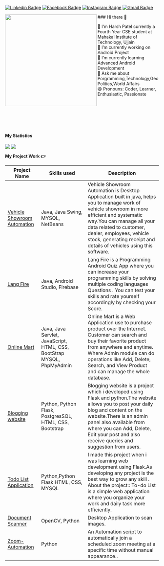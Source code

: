 <!--![]()-->

<!--<div align="center">
<a href="https://www.linkedin.com/in/harshpatel8848/" target="_blank" rel="nofollow"><img align="right" alt="Harsh Linkdein" width="22px" src="https://cdn.jsdelivr.net/npm/simple-icons@v3/icons/linkedin.svg" /></a><a href="https://www.instagram.com/harsh06768/" target="_blank" rel="nofollow"><img align="right" alt="Harsh Insta" width="22px" src="https://cdn.jsdelivr.net/npm/simple-icons@v3/icons/instagram.svg" /></a>
</div>-->
[![Linkedin Badge](https://img.shields.io/badge/-@harshpatel-blue?style=flat-square&logo=Linkedin&logoColor=white&link=https://www.linkedin.com/in/harshpatel8848/)](https://www.linkedin.com/in/harshpatel8848/)  [![Facebook Badge](https://img.shields.io/badge/-@harshpatel-3b5998?style=flat-square&labelColor=3b5998&logo=facebook&logoColor=white&link=https://www.facebook.com/profile.php?id=100006254805475)](https://www.facebook.com/profile.php?id=100006254805475) [![Instagram Badge](https://img.shields.io/badge/-@harshpatel-D7008A?style=flat-square&labelColor=D7008A&logo=Instagram&logoColor=white&link=https://www.instagram.com/harsh06768/)](https://www.instagram.com/harsh06768/) [![Gmail Badge](https://img.shields.io/badge/-@harsh06768-d14836?style=flat-square&logo=Gmail&logoColor=white&link=mailto:harsh06768@gmail.com)](mailto:harsh06768@gmail.com)


<img src='https://media.giphy.com/media/USV0ym3bVWQJJmNu3N/giphy.gif' align='left' height="300px">
### Hi there 👋

<!--
**harsh06768/harsh06768** is a ✨ _special_ ✨ repository because its `README.md` (this file) appears on your GitHub profile.-->

🏫 I'm Harsh Patel currently a Fourth Year CSE student at Mahakal Institute of Technology, Ujjain <br/>
🔭 I’m currently working on Android Project <br/>
🌱 I’m currently learning Advanced Android Development <br/>
💬 Ask me about Porgramming,Technology,GeoPolitics,World Affairs <br/>
😄 Pronouns: Coder, Learner, Enthusiastic, Passionate 

<br/>
<br/>
<br/>
<br/> <br/> 





<h4><b> My Statistics</b> <h4/> 
 
<img src='https://github-readme-stats.vercel.app/api?username=harsh06768&show_icons=true&theme=tokyonight&count_private=true&line_height=40'  align="left" />
<img src='https://github-readme-stats.vercel.app/api/top-langs/?username=harsh06768&theme=tokyonight&hide_langs_below=4' />







 <!-- <details> -->
<b> My Project Work :point_right:</b>
<table>
  <thead>
    <tr>
      <th>Project Name</th>
      <th>Skills used</th>
      <th>Description</th>
    </tr>
  </thead>
  <tbody>
    <tr>
      <td><a href='https://github.com/harsh06768/Vehicle-Showroom-Automation'>Vehicle Showroom Automation</a></td>
      <td>Java, Java Swing, MYSQL, NetBeans</td>
      <td>Vehicle Showroom Automation is Desktop Application built in java, helps you to manage work of vehicle showroom in more efficient and systematic way.You can manage all           your data related to customer, dealer, employees, vehicle stock, generating receipt and details of vehicles using this software.</td>
    </tr>
    <tr>
      <td><a href="https://github.com/harsh06768/Android-Project-LangFire">Lang Fire</a></td>
      <td>Java, Android Studio, Firebase</td>
      <td>Lang Fire is a Programming Android Quiz App where you can increase your programming skills by solving multiple coding languages Questions . You can test your skills             and rate yourself accordingly by checking your Score.</td>
    </tr>
    <tr>
      <td><a href='https://github.com/harsh06768/Online-Mart'>Online Mart</a></td>
      <td>Java, Java Servlet, JavaScript, HTML, CSS, BootStrap MYSQL, PhpMyAdmin</td>
      <td>Online Mart is a Web Application use to purchase product over the Internet. Customer can search and buy their favorite product from anywhere and anytime. Where Admin             module can do operations like Add, Delete, Search, and View Product and can manage the whole database.</td>
    </tr>
    <tr>
      <td><a href='https://github.com/harsh06768/Python-Flask-Blogging-Website'>Blogging website</a></td>
      <td>Python, Python Flask, PostgresSQL, HTML, CSS, Bootstrap </td>
      <td>Blogging website is a project which i developed using Flask and python.The website allows you to post your daily blog and content on the website.There is an admin               panel also available from where you can Add, Delete, Edit your post and also receive queries and suggestion from users.</td>
    </tr>
    <tr>
      <td><a href="https://github.com/harsh06768/Todo_List">Todo List Application</a></td>
      <td>Python,Python Flask HTML, CSS, MYSQL</td>
      <td>I made this project when i was learning web development using Flask.As developing any project is the best way to grow any skill .
          About the project::
          To-do List is a simple web application where you organize your work and daily task more efficiently.</td>
    </tr>
    <tr>
      <td><a href='https://github.com/harsh06768/Document-Scanner'>Document Scanner</a></td>
      <td>OpenCV, Python </td>
      <td>Desktop Application to scan images.</td>
    </tr>
     <tr>
      <td><a href='https://github.com/harsh06768/Zoom-Automation'>Zoom-Automation</a></td>
      <td>Python</td>
      <td>An Automation script to automatically join a scheduled zoom meeting at a specific time without manual appearance..</td>
    </tr>
  </tbody>
</table>
  <!-- </details> -->
<!-- end work project section -->





